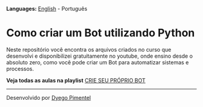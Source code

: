 **Languages:** [English](README.md) - Português

# Como criar um Bot utilizando Python
Neste repositório você encontra os arquivos criados no curso que desenvolvi e disponibilizei gratuitamente no youtube, onde ensino desde o absoluto zero, como você pode criar um Bot para automatizar sistemas e processos.

**Veja todas as aulas na playlist** [CRIE SEU PRÓPRIO BOT](https://youtube.com/playlist?list=PLlChKkRbih-T1mDUiN-n-WYN3FpCWySJV)

---
Desenvolvido por [Dyego Pimentel](https://www.linkedin.com/in/dyegopimentel/)
